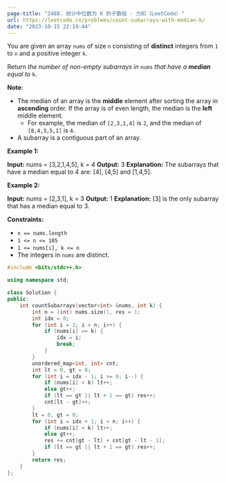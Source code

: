 ```yaml
---
page-title: "2488. 统计中位数为 K 的子数组 - 力扣（LeetCode）"
url: https://leetcode.cn/problems/count-subarrays-with-median-k/
date: "2023-10-15 22:19:44"
---
```

You are given an array `nums` of size `n` consisting of **distinct** integers from `1` to `n` and a positive integer `k`.

Return *the number of non-empty subarrays in* `nums` *that have a **median** equal to* `k`.

**Note**:

-   The median of an array is the **middle** element after sorting the array in **ascending** order. If the array is of even length, the median is the **left** middle element.
    -   For example, the median of `[2,3,1,4]` is `2`, and the median of `[8,4,3,5,1]` is `4`.
-   A subarray is a contiguous part of an array.

**Example 1:**

**Input:** nums = \[3,2,1,4,5\], k = 4
**Output:** 3
**Explanation:** The subarrays that have a median equal to 4 are: \[4\], \[4,5\] and \[1,4,5\].

**Example 2:**

**Input:** nums = \[2,3,1\], k = 3
**Output:** 1
**Explanation:** \[3\] is the only subarray that has a median equal to 3.

**Constraints:**

-   `n == nums.length`
-   `1 <= n <= 105`
-   `1 <= nums[i], k <= n`
-   The integers in `nums` are distinct.

```cpp
#include <bits/stdc++.h>

using namespace std;

class Solution {
public:
    int countSubarrays(vector<int> &nums, int k) {
        int n = (int) nums.size(), res = 1;
        int idx = 0;
        for (int i = 1; i < n; i++) {
            if (nums[i] == k) {
                idx = i;
                break;
            }
        }
        unordered_map<int, int> cnt;
        int lt = 0, gt = 0;
        for (int i = idx - 1; i >= 0; i--) {
            if (nums[i] < k) lt++;
            else gt++;
            if (lt == gt || lt + 1 == gt) res++;
            cnt[lt - gt]++;
        }
        lt = 0, gt = 0;
        for (int i = idx + 1; i < n; i++) {
            if (nums[i] < k) lt++;
            else gt++;
            res += cnt[gt - lt] + cnt[gt - lt - 1];
            if (lt == gt || lt + 1 == gt) res++;
        }
        return res;
    }
};
```